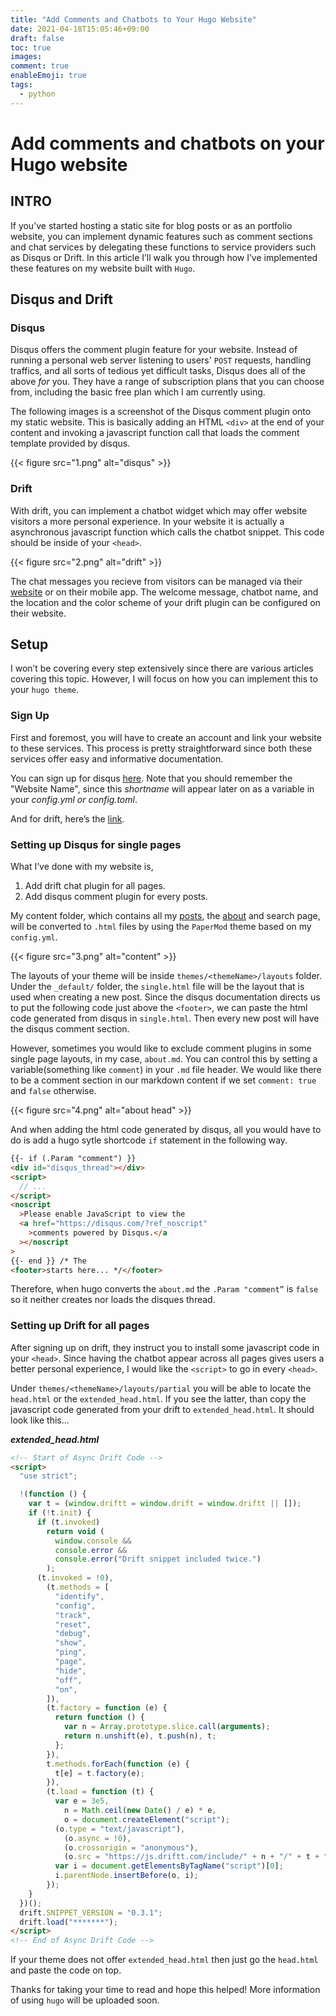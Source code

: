 ```yaml
---
title: "Add Comments and Chatbots to Your Hugo Website"
date: 2021-04-18T15:05:46+09:00
draft: false
toc: true
images:
comment: true
enableEmoji: true
tags:
  - python
---
```


# Add comments and chatbots on your Hugo website

## INTRO

If you’ve started hosting a static site for blog posts or as an portfolio website, you can implement dynamic features such as comment sections and chat services by delegating these functions to service providers such as Disqus or Drift. In this article I’ll walk you through how I’ve implemented these features on my website built with `Hugo`.

## Disqus and Drift

### Disqus

Disqus offers the comment plugin feature for your website. Instead of running a personal web server listening to users' `POST` requests, handling traffics, and all sorts of tedious yet difficult tasks, Disqus does all of the above _for_ you. They have a range of subscription plans that you can choose from, including the basic free plan which I am currently using.

The following images is a screenshot of the Disqus comment plugin onto my static website. This is basically adding an HTML `<div>` at the end of your content and invoking a javascript function call that loads the comment template provided by disqus.

{{< figure src="1.png" alt="disqus" >}}

### Drift

With drift, you can implement a chatbot widget which may offer website visitors a more personal experience. In your website it is actually a asynchronous javascript function which calls the chatbot snippet. This code should be inside of your `<head>`.

{{< figure src="2.png" alt="drift" >}}

The chat messages you recieve from visitors can be managed via their [website](https://app.drift.com/) or on their mobile app. The welcome message, chatbot name, and the location and the color scheme of your drift plugin can be configured on their website.

## Setup

I won’t be covering every step extensively since there are various articles covering this topic. However, I will focus on how you can implement this to your `hugo theme`.

### Sign Up

First and foremost, you will have to create an account and link your website to these services. This process is pretty straightforward since both these services offer easy and informative documentation.

You can sign up for disqus [here](https://disqus.com/admin/create/). Note that you should remember the "Website Name", since this _shortname_ will appear later on as a variable in your _config.yml or config.toml_.

And for drift, here’s the [link](https://www.drift.com).

### Setting up Disqus for single pages

What I’ve done with my website is,

1. Add drift chat plugin for all pages.
2. Add disqus comment plugin for every posts.

My content folder, which contains all my [posts](https://donny-son.github.io/posts/), the [about](https://donny-son.github.io/about/) and search page, will be converted to `.html` files by using the `PaperMod` theme based on my `config.yml`.

{{< figure src="3.png" alt="content" >}}

The layouts of your theme will be inside `themes/<themeName>/layouts` folder. Under the `_default/` folder, the `single.html` file will be the layout that is used when creating a new post. Since the disqus documentation directs us to put the following code just above the `<footer>`, we can paste the html code generated from disqus in `single.html`. Then every new post will have the disqus comment section.

However, sometimes you would like to exclude comment plugins in some single page layouts, in my case, `about.md`. You can control this by setting a variable(something like `comment`) in your `.md` file header. We would like there to be a comment section in our markdown content if we set `comment: true` and `false` otherwise.

{{< figure src="4.png" alt="about head" >}}

And when adding the html code generated by disqus, all you would have to do is add a hugo sytle shortcode `if` statement in the following way.

```html
{{- if (.Param "comment") }}
<div id="disqus_thread"></div>
<script>
  // ...
</script>
<noscript
  >Please enable JavaScript to view the
  <a href="https://disqus.com/?ref_noscript"
    >comments powered by Disqus.</a
  ></noscript
>
{{- end }} /* The
<footer>starts here... */</footer>
```

Therefore, when hugo converts the `about.md` the `.Param "comment”` is `false` so it neither creates nor loads the disques thread.

### Setting up Drift for all pages

After signing up on drift, they instruct you to install some javascript code in your `<head>`. Since having the chatbot appear across all pages gives users a better personal experience, I would like the `<script>` to go in every `<head>`.

Under `themes/<themeName>/layouts/partial` you will be able to locate the `head.html` or the `extended_head.html`. If you see the latter, than copy the javascript code generated from your drift to `extended_head.html`. It should look like this...

**_extended_head.html_**

```html
<!-- Start of Async Drift Code -->
<script>
  "use strict";

  !(function () {
    var t = (window.driftt = window.drift = window.driftt || []);
    if (!t.init) {
      if (t.invoked)
        return void (
          window.console &&
          console.error &&
          console.error("Drift snippet included twice.")
        );
      (t.invoked = !0),
        (t.methods = [
          "identify",
          "config",
          "track",
          "reset",
          "debug",
          "show",
          "ping",
          "page",
          "hide",
          "off",
          "on",
        ]),
        (t.factory = function (e) {
          return function () {
            var n = Array.prototype.slice.call(arguments);
            return n.unshift(e), t.push(n), t;
          };
        }),
        t.methods.forEach(function (e) {
          t[e] = t.factory(e);
        }),
        (t.load = function (t) {
          var e = 3e5,
            n = Math.ceil(new Date() / e) * e,
            o = document.createElement("script");
          (o.type = "text/javascript"),
            (o.async = !0),
            (o.crossorigin = "anonymous"),
            (o.src = "https://js.driftt.com/include/" + n + "/" + t + ".js");
          var i = document.getElementsByTagName("script")[0];
          i.parentNode.insertBefore(o, i);
        });
    }
  })();
  drift.SNIPPET_VERSION = "0.3.1";
  drift.load("*******");
</script>
<!-- End of Async Drift Code -->
```

If your theme does not offer `extended_head.html` then just go the `head.html` and paste the code on top.

Thanks for taking your time to read and hope this helped! More information of using `hugo` will be uploaded soon.
